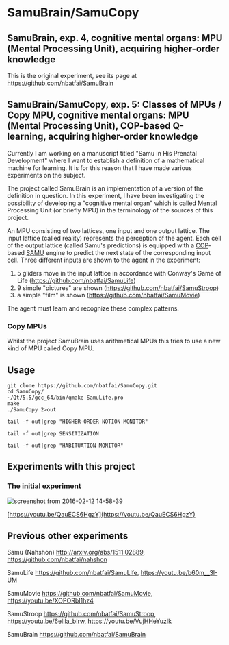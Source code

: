 # SamuBrain/SamuCopy

## SamuBrain, exp. 4, cognitive mental organs: MPU (Mental Processing Unit), acquiring higher-order knowledge

This is the original experiment, see its page at https://github.com/nbatfai/SamuBrain

## SamuBrain/SamuCopy, exp. 5: Classes of MPUs / Copy MPU, cognitive mental organs: MPU (Mental Processing Unit), COP-based Q-learning, acquiring higher-order knowledge

Currently I am working on a manuscript titled "Samu in His Prenatal Development" where I want to establish a definition of a mathematical machine for learning. It is for this reason that I have made various experiments on the subject.

The project called SamuBrain is an implementation of a version of the definition in question. In this experiment, I have been investigating the possibility of developing a "cognitive mental organ" which is called Mental Processing Unit (or briefly MPU) in the terminology of the sources of this project.

An MPU consisting of two lattices, one input and one output lattice. The input lattice (called reality) represents the perception of the agent. Each cell of the output lattice (called Samu's predictions) is equipped with 
a [COP](http://arxiv.org/abs/1108.2865)-based
[SAMU](http://arxiv.org/abs/1511.02889)  engine to predict the next state of the corresponding input cell. Three different inputs are shown to the agent in the experiment:

1. 5 gliders move in the input lattice in accordance with Conway's Game of Life (https://github.com/nbatfai/SamuLife)
2. 9 simple "pictures" are shown (https://github.com/nbatfai/SamuStroop)
3. a simple "film" is shown (https://github.com/nbatfai/SamuMovie)

The agent must learn and recognize these complex patterns.

### Copy MPUs

Whilst the project SamuBrain uses arithmetical MPUs this tries to use a new kind of MPU called Copy MPU.

## Usage

```
git clone https://github.com/nbatfai/SamuCopy.git
cd SamuCopy/
~/Qt/5.5/gcc_64/bin/qmake SamuLife.pro
make
./SamuCopy 2>out
```

```
tail -f out|grep "HIGHER-ORDER NOTION MONITOR"
```

```
tail -f out|grep SENSITIZATION
```

```
tail -f out|grep "HABITUATION MONITOR" 
```


## Experiments with this project

### The initial experiment

![screenshot from 2016-02-12 14-58-39](https://cloud.githubusercontent.com/assets/3148120/13008899/9f6b8ce8-d199-11e5-939a-08705f26f6dc.png)

[https://youtu.be/QauECS6HgzY](https://youtu.be/QauECS6HgzY)

## Previous other experiments

Samu (Nahshon)
http://arxiv.org/abs/1511.02889,
https://github.com/nbatfai/nahshon

SamuLife
https://github.com/nbatfai/SamuLife,
https://youtu.be/b60m__3I-UM

SamuMovie
https://github.com/nbatfai/SamuMovie,
https://youtu.be/XOPORbI1hz4

SamuStroop
https://github.com/nbatfai/SamuStroop,
https://youtu.be/6elIla_bIrw,
https://youtu.be/VujHHeYuzIk

SamuBrain
https://github.com/nbatfai/SamuBrain